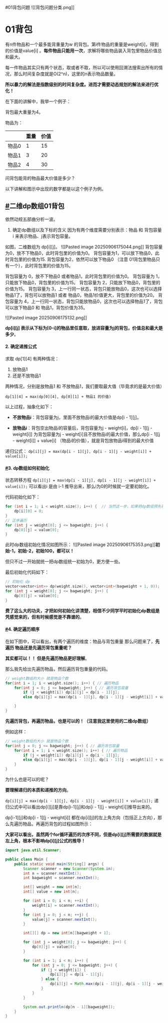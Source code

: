 #01背包问题
![[背包问题分类.png]]
# 01背包

有n件物品和一个最多能背重量为w 的背包。第i件物品的重量是weight[i]，得到的价值是value[i] 。**每件物品只能用一次**，求解将哪些物品装入背包里物品价值总和最大。

每一件物品其实只有两个状态，取或者不取，所以可以使用回溯法搜索出所有的情况，那么时间复杂度就是O(2^n)，这里的n表示物品数量。

**所以暴力的解法是指数级别的时间复杂度。进而才需要动态规划的解法来进行优化！**

在下面的讲解中，我举一个例子：

背包最大重量为4。

物品为：

|     | 重量  | 价值  |
| --- | --- | --- |
| 物品0 | 1   | 15  |
| 物品1 | 3   | 20  |
| 物品2 | 4   | 30  |

问背包能背的物品最大价值是多少？

以下讲解和图示中出现的数字都是以这个例子为例。

## [#](https://www.programmercarl.com/%E8%83%8C%E5%8C%85%E7%90%86%E8%AE%BA%E5%9F%BA%E7%A1%8001%E8%83%8C%E5%8C%85-1.html#%E4%BA%8C%E7%BB%B4dp%E6%95%B0%E7%BB%8401%E8%83%8C%E5%8C%85)二维dp数组01背包

依然动规五部曲分析一波。

1. 确定dp数组以及下标的含义
因为有两个维度需要分别表示：物品 和 背包容量
i 来表示物品、j表示背包容量。

如图，二维数组为 dp[i][j]。
![[Pasted image 20250906175044.png]]
背包容量为0，放不下物品0，此时背包里的价值为0。
背包容量为1，可以放下物品0，此时背包里的价值为15.
背包容量为2，依然可以放下物品0 （注意 01背包里物品只有一个），此时背包里的价值为15。

背包容量为 0，放不下物品0 或者物品1，此时背包里的价值为0。
背包容量为 1，只能放下物品0，背包里的价值为15。
背包容量为 2，只能放下物品0，背包里的价值为15。
背包容量为 3，上一行同一状态，背包只能放物品0，这次也可以选择物品1了，背包可以放物品1 或者 物品0，物品1价值更大，背包里的价值为20。
背包容量为 4，上一行同一状态，背包只能放物品0，这次也可以选择物品1了，背包可以放下物品0 和 物品1，背包价值为35。

![[Pasted image 20250906175132.png]]

**dp[i][j] 表示从下标为[0-i]的物品里任意取，放进容量为j的背包，价值总和最大是多少**。

#### 2. 确定递推公式

求取 dp[1][4] 有两种情况：
1. 放物品1
2. 还是不放物品1

两种情况，分别是放物品1 和 不放物品1，我们要取最大值（毕竟求的是最大价值）

`dp[1][4] = max(dp[0][4], dp[0][1] + 物品1 的价值)`

以上过程，抽象化如下：

- **不放物品i**：背包容量为j，里面不放物品i的最大价值是dp[i - 1][j]。
    
- **放物品i**：背包空出物品i的容量后，背包容量为j - weight[i]，dp[i - 1][j - weight[i]] 为背包容量为j - weight[i]且不放物品i的最大价值，那么dp[i - 1][j - weight[i]] + value[i] （物品i的价值），就是背包放物品i得到的最大价值
    

递归公式： `dp[i][j] = max(dp[i - 1][j], dp[i - 1][j - weight[i]] + value[i]);`

#### [#](https://www.programmercarl.com/%E8%83%8C%E5%8C%85%E7%90%86%E8%AE%BA%E5%9F%BA%E7%A1%8001%E8%83%8C%E5%8C%85-1.html#_3-dp%E6%95%B0%E7%BB%84%E5%A6%82%E4%BD%95%E5%88%9D%E5%A7%8B%E5%8C%96)3. dp数组如何初始化

状态转移方程 `dp[i][j] = max(dp[i - 1][j], dp[i - 1][j - weight[i]] + value[i]);` 可以看出i 是由 i-1 推导出来，那么i为0的时候就一定要初始化。

代码初始化如下：

```cpp
for (int i = 1; i < weight.size(); i++) {  // 当然这一步，如果把dp数组预先初始化为0了，这一步就可以省略，但很多同学应该没有想清楚这一点。
    dp[i][0] = 0;
}
// 正序遍历
for (int j = weight[0]; j <= bagweight; j++) {
    dp[0][j] = value[0];
}
```

此时dp数组初始化情况如图所示：
![[Pasted image 20250906175353.png]]**初始-1，初始-2，初始100，都可以！**

但只不过一开始就统一把dp数组统一初始为0，更方便一些。

最后初始化代码如下：

```cpp
// 初始化 dp
vector<vector<int>> dp(weight.size(), vector<int>(bagweight + 1, 0));
for (int j = weight[0]; j <= bagweight; j++) {
    dp[0][j] = value[0];
}

```

**费了这么大的功夫，才把如何初始化讲清楚，相信不少同学平时初始化dp数组是凭感觉来的，但有时候感觉是不靠谱的**。

#### [#](https://www.programmercarl.com/%E8%83%8C%E5%8C%85%E7%90%86%E8%AE%BA%E5%9F%BA%E7%A1%8001%E8%83%8C%E5%8C%85-1.html#_4-%E7%A1%AE%E5%AE%9A%E9%81%8D%E5%8E%86%E9%A1%BA%E5%BA%8F)4. 确定遍历顺序

在如下图中，可以看出，有两个遍历的维度：物品与背包重量
那么问题来了，**先遍历 物品还是先遍历背包重量呢？**

**其实都可以！！ 但是先遍历物品更好理解**。

那么我先给出先遍历物品，然后遍历背包重量的代码。

```cpp
// weight数组的大小 就是物品个数
for(int i = 1; i < weight.size(); i++) { // 遍历物品
    for(int j = 0; j <= bagweight; j++) { // 遍历背包容量
        if (j < weight[i]) dp[i][j] = dp[i - 1][j];
        else dp[i][j] = max(dp[i - 1][j], dp[i - 1][j - weight[i]] + value[i]);

    }
}
```

**先遍历背包，再遍历物品，也是可以的！（注意我这里使用的二维dp数组）**

例如这样：

```cpp
// weight数组的大小 就是物品个数
for(int j = 0; j <= bagweight; j++) { // 遍历背包容量
    for(int i = 1; i < weight.size(); i++) { // 遍历物品
        if (j < weight[i]) dp[i][j] = dp[i - 1][j];
        else dp[i][j] = max(dp[i - 1][j], dp[i - 1][j - weight[i]] + value[i]);
    }
}
```

为什么也是可以的呢？

**要理解递归的本质和递推的方向**。

`dp[i][j] = max(dp[i - 1][j], dp[i - 1][j - weight[i]] + value[i]);` 递归公式中可以看出dp[i][j]是靠dp[i-1][j]和dp[i - 1][j - weight[i]]推导出来的。

dp[i-1][j]和dp[i - 1][j - weight[i]] 都在dp[i][j]的左上角方向（包括正上方向），那么先遍历物品，再遍历背包的过程如图所示：

**大家可以看出，虽然两个for循环遍历的次序不同，但是dp[i][j]所需要的数据就是左上角，根本不影响dp[i][j]公式的推导！**

```java
import java.util.Scanner;

public class Main {
    public static void main(String[] args) {
        Scanner scanner = new Scanner(System.in);
        int n = scanner.nextInt();
        int bagweight = scanner.nextInt();

        int[] weight = new int[n];
        int[] value = new int[n];

        for (int i = 0; i < n; ++i) {
            weight[i] = scanner.nextInt();
        }
        for (int j = 0; j < n; ++j) {
            value[j] = scanner.nextInt();
        }

        int[][] dp = new int[n][bagweight + 1];

        for (int j = weight[0]; j <= bagweight; j++) {
            dp[0][j] = value[0];
        }

        for (int i = 1; i < n; i++) {
            for (int j = 0; j <= bagweight; j++) {
                if (j < weight[i]) {
                    dp[i][j] = dp[i - 1][j];
                } else {
                    dp[i][j] = Math.max(dp[i - 1][j], dp[i - 1][j - weight[i]] + value[i]);
                }
            }
        }

        System.out.println(dp[n - 1][bagweight]);
    }
}
```